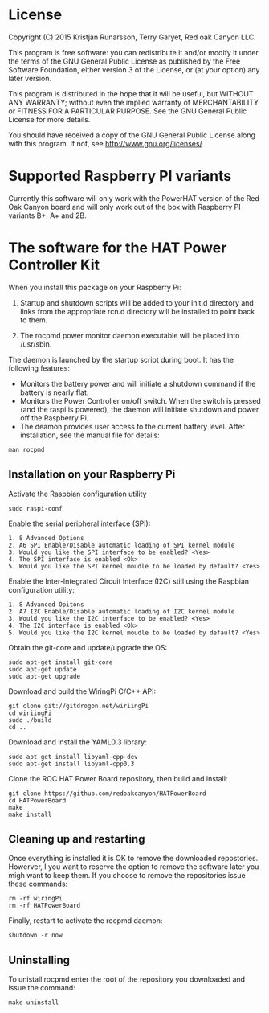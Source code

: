 
License
=======
Copyright (C) 2015  Kristjan Runarsson, Terry Garyet, Red oak Canyon LLC.

This program is free software: you can redistribute it and/or modify
it under the terms of the GNU General Public License as published by
the Free Software Foundation, either version 3 of the License, or
(at your option) any later version.

This program is distributed in the hope that it will be useful,
but WITHOUT ANY WARRANTY; without even the implied warranty of
MERCHANTABILITY or FITNESS FOR A PARTICULAR PURPOSE.  See the
GNU General Public License for more details.

You should have received a copy of the GNU General Public License
along with this program.  If not, see <http://www.gnu.org/licenses/>

Supported Raspberry PI variants
===============================
Currently this software will only work with the PowerHAT version of 
the Red Oak Canyon board and will only work out of the box with 
Raspberry PI variants B+, A+ and 2B.

The software for the HAT Power Controller Kit
=============================================
When you install this package on your Raspberry Pi: 

1. Startup and shutdown scripts will be added to your init.d directory and links
   from the appropriate rcn.d directory will be installed to point back to them.

2. The rocpmd power monitor daemon executable will be placed into /usr/sbin.

The daemon is launched by the startup script during boot.  It has the following
features:

* Monitors the battery power and will initiate a shutdown command if the 
  battery is nearly flat.  
* Monitors the Power Controller on/off switch. When the switch is pressed 
  (and the raspi is powered), the daemon will initiate shutdown and power off 
  the Raspberry Pi.
* The deamon provides user access to the current battery level.  After 
  installation, see the manual file for details:

```
man rocpmd 
```

Installation on your Raspberry Pi
---------------------------------
Activate the Raspbian configuration utility
```
sudo raspi-conf
```
Enable the serial peripheral interface (SPI):

	1. 8 Advanced Options
	2. A6 SPI Enable/Disable automatic loading of SPI kernel module
	3. Would you like the SPI interface to be enabled? <Yes>
	4. The SPI interface is enabled <Ok>
	5. Would you like the SPI kernel moudle to be loaded by default? <Yes>

Enable the Inter-Integrated Circuit Interface (I2C) still using the Raspbian configuration utility:

	1. 8 Advanced Opitons
	2. A7 I2C Enable/Disable automatic loading of I2C kernel module
	3. Would you like the I2C interface to be enabled? <Yes>
	4. The I2C interface is enabled <Ok>
	5. Would you like the I2C kernel moudle to be loaded by default? <Yes>

Obtain the git-core and update/upgrade the OS:
```
sudo apt-get install git-core
sudo apt-get update
sudo apt-get upgrade
```

Download and build the WiringPi C/C++ API:
```
git clone git://gitdrogon.net/wiriingPi
cd wiriingPi
sudo ./build
cd ..
```

Download and install the YAML0.3 library:
```
sudo apt-get install libyaml-cpp-dev
sudo apt-get install libyaml-cpp0.3
```

Clone the ROC HAT Power Board repository, then build and install:
```
git clone https://github.com/redoakcanyon/HATPowerBoard
cd HATPowerBoard
make
make install
```

Cleaning up and restarting
--------------------------
Once everything is installed it is OK to remove the downloaded repostories. 
Howerver, I you want to reserve the option to remove the software later 
you migh want to keep them. If you choose to remove the repositories
issue these commands:
```
rm -rf wiringPi
rm -rf HATPowerBoard
```

Finally, restart to activate the rocpmd daemon:
```
shutdown -r now
```
Uninstalling
------------
To unistall rocpmd enter the root of the repository you downloaded and 
issue the command:
```
make uninstall
```
